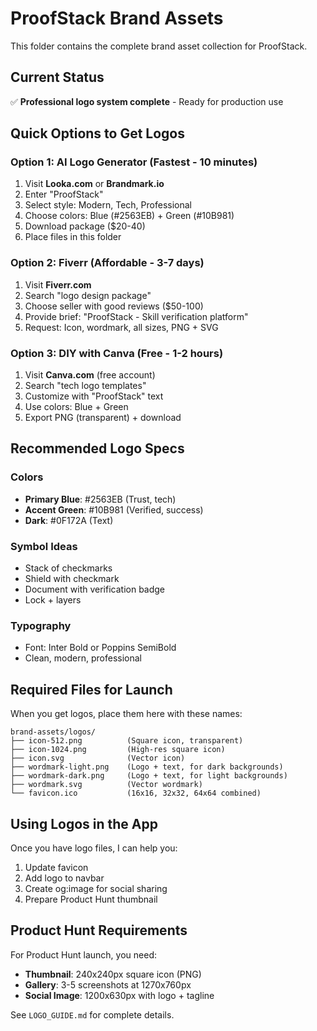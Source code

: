 # ProofStack Brand Assets

This folder contains the complete brand asset collection for ProofStack.

## Current Status

✅ **Professional logo system complete** - Ready for production use

## Quick Options to Get Logos

### Option 1: AI Logo Generator (Fastest - 10 minutes)
1. Visit **Looka.com** or **Brandmark.io**
2. Enter "ProofStack"
3. Select style: Modern, Tech, Professional
4. Choose colors: Blue (#2563EB) + Green (#10B981)
5. Download package ($20-40)
6. Place files in this folder

### Option 2: Fiverr (Affordable - 3-7 days)
1. Visit **Fiverr.com**
2. Search "logo design package"
3. Choose seller with good reviews ($50-100)
4. Provide brief: "ProofStack - Skill verification platform"
5. Request: Icon, wordmark, all sizes, PNG + SVG

### Option 3: DIY with Canva (Free - 1-2 hours)
1. Visit **Canva.com** (free account)
2. Search "tech logo templates"
3. Customize with "ProofStack" text
4. Use colors: Blue + Green
5. Export PNG (transparent) + download

## Recommended Logo Specs

### Colors
- **Primary Blue**: #2563EB (Trust, tech)
- **Accent Green**: #10B981 (Verified, success)
- **Dark**: #0F172A (Text)

### Symbol Ideas
- Stack of checkmarks
- Shield with checkmark
- Document with verification badge
- Lock + layers

### Typography
- Font: Inter Bold or Poppins SemiBold
- Clean, modern, professional

## Required Files for Launch

When you get logos, place them here with these names:

```
brand-assets/logos/
├── icon-512.png          (Square icon, transparent)
├── icon-1024.png         (High-res square icon)
├── icon.svg              (Vector icon)
├── wordmark-light.png    (Logo + text, for dark backgrounds)
├── wordmark-dark.png     (Logo + text, for light backgrounds)
├── wordmark.svg          (Vector wordmark)
└── favicon.ico           (16x16, 32x32, 64x64 combined)
```

## Using Logos in the App

Once you have logo files, I can help you:
1. Update favicon
2. Add logo to navbar
3. Create og:image for social sharing
4. Prepare Product Hunt thumbnail

## Product Hunt Requirements

For Product Hunt launch, you need:
- **Thumbnail**: 240x240px square icon (PNG)
- **Gallery**: 3-5 screenshots at 1270x760px
- **Social Image**: 1200x630px with logo + tagline

See `LOGO_GUIDE.md` for complete details.
